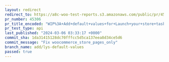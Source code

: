 ```yaml
---
layout: redirect
redirect_to: https://a8c-woo-test-reports.s3.amazonaws.com/public/pr/45306/api/index.html
pr_number: 45306
pr_title_encoded: "WIP%3A+Add+default+values+for+Launch+your+store+task"
pr_test_type: api
last_published: "2024-03-06 03:33:17 +0000"
commit_sha: 1da31415128dc70fffcc5d5ca137eea8d34ce5d6
commit_message: "Fix woocommerce_store_pages_only"
branch_name: add/lys-default-values
passed: true
---
```

